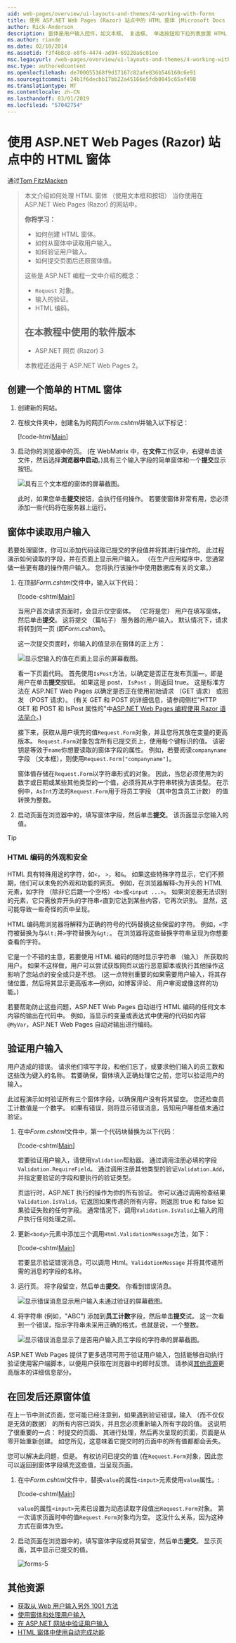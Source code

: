 ```yaml
---
uid: web-pages/overview/ui-layouts-and-themes/4-working-with-forms
title: 使用 ASP.NET Web Pages (Razor) 站点中的 HTML 窗体 |Microsoft Docs
author: Rick-Anderson
description: 窗体是用户输入控件，如文本框、 复选框、 单选按钮和下拉列表放置 HTML 文档的一部分。 使用窗体以下值时...
ms.author: riande
ms.date: 02/10/2014
ms.assetid: f3f4b8c8-e8f6-4474-ad94-69228a6c01ee
msc.legacyurl: /web-pages/overview/ui-layouts-and-themes/4-working-with-forms
msc.type: authoredcontent
ms.openlocfilehash: de700055168f9d17167c82afe836b546160c6e91
ms.sourcegitcommit: 24b1f6decbb17bb22a45166e5fdb0845c65af498
ms.translationtype: MT
ms.contentlocale: zh-CN
ms.lasthandoff: 03/01/2019
ms.locfileid: "57042754"
---
```

<a name="working-with-html-forms-in-aspnet-web-pages-razor-sites"></a>使用 ASP.NET Web Pages (Razor) 站点中的 HTML 窗体
====================
通过[Tom FitzMacken](https://github.com/tfitzmac)

> 本文介绍如何处理 HTML 窗体 （使用文本框和按钮） 当你使用在 ASP.NET Web Pages (Razor) 的网站中。
> 
> **你将学习：** 
> 
> - 如何创建 HTML 窗体。
> - 如何从窗体中读取用户输入。
> - 如何验证用户输入。
> - 如何提交页面后还原窗体值。
> 
> 这些是 ASP.NET 编程一文中介绍的概念：
> 
> - `Request` 对象。
> - 输入的验证。
> - HTML 编码。
>   
> 
> ## <a name="software-versions-used-in-the-tutorial"></a>在本教程中使用的软件版本
> 
> 
> - ASP.NET 网页 (Razor) 3
>   
> 
> 本教程还适用于 ASP.NET Web Pages 2。


## <a name="creating-a-simple-html-form"></a>创建一个简单的 HTML 窗体

1. 创建新的网站。
2. 在根文件夹中，创建名为的网页*Form.cshtml*并输入以下标记：

    [!code-html[Main](4-working-with-forms/samples/sample1.html)]
3. 启动你的浏览器中的页。 (在 WebMatrix 中，在**文件**工作区中，右键单击该文件，然后选择**浏览器中启动**。)具有三个输入字段的简单窗体和一个**提交**显示按钮。

    ![具有三个文本框的窗体的屏幕截图。](4-working-with-forms/_static/image1.jpg)

    此时，如果您单击**提交**按钮，会执行任何操作。 若要使窗体非常有用，您必须添加一些代码将在服务器上运行。

## <a name="reading-user-input-from-the-form"></a>窗体中读取用户输入

若要处理窗体，你可以添加代码读取已提交的字段值并将其进行操作的。 此过程演示如何读取的字段，并在页面上显示用户输入。 （在生产应用程序中，您通常做一些更有趣的操作用户输入。 您将执行该操作中使用数据库有关的文章。）

1. 在顶部*Form.cshtml*文件中，输入以下代码：

    [!code-cshtml[Main](4-working-with-forms/samples/sample2.cshtml)]

    当用户首次请求页面时，会显示仅空窗体。 （它将是您） 用户在填写窗体，然后单击**提交**。 这将提交 （篇帖子） 服务器的用户输入。 默认情况下，请求将转到同一页 (即*Form.cshtml*)。

    这一次提交页面时，你输入的值显示在窗体的正上方：

    ![显示您输入的值在页面上显示的屏幕截图。](4-working-with-forms/_static/image2.jpg)

    看一下页面代码。 首先使用`IsPost`方法，以确定是否正在发布页面&#8212;，即是用户在单击**提交**按钮。 如果这是 post， `IsPost` ，则返回 true。 这是标准方法在 ASP.NET Web Pages 以确定是否正在使用初始请求 （GET 请求） 或回发 （POST 请求）。 (有关 GET 和 POST 的详细信息，请参阅侧栏"HTTP GET 和 POST 和 IsPost 属性的"中[ASP.NET Web Pages 编程使用 Razor 语法简介](https://go.microsoft.com/fwlink/?LinkId=202890#SB_HttpGetPost)。)

    接下来，获取从用户填充的值`Request.Form`对象，并且您将其放在变量的更高版本。 `Request.Form`对象包含所有已提交页上，使用每个键标识的值。 该密钥是等效于`name`你想要读取的窗体字段的属性。 例如，若要阅读`companyname`字段 （文本框），则使用`Request.Form["companyname"]`。

    窗体值存储在`Request.Form`以字符串形式的对象。 因此，当您必须使用为的数字或日期或某些其他类型的一个值，必须将其从字符串转换为该类型。 在示例中，`AsInt`方法的`Request.Form`用于将员工字段 （其中包含员工计数） 的值转换为整数。
2. 启动页面在浏览器中的，填写窗体字段，然后单击**提交**。 该页面显示您输入的值。

> [!TIP] 
> 
> <a id="SB_HTMLEncoding"></a>
> ### <a name="html-encoding-for-appearance-and-security"></a>HTML 编码的外观和安全
> 
> HTML 具有特殊用途的字符，如`<`， `>`，和`&`。 如果这些特殊字符显示，它们不预期，他们可以未免的外观和功能的网页。 例如，在浏览器解释`<`为开头的 HTML 元素，如字符 （除非它后跟一个空格）`<b>`或`<input ...>`。 如果浏览器无法识别的元素，它只需放弃开头的字符串`<`直到它达到某些内容，它再次识别。 显然，这可能导致一些奇怪的页中呈现。
> 
> HTML 编码用浏览器将解释为正确的符号的代码替换这些保留的字符。 例如，`<`字符被替换为与`&lt;`并`>`字符替换为`&gt;`。 在浏览器将这些替换字符串呈现为你想要查看的字符。
> 
> 它是一个不错的主意，若要使用 HTML 编码的随时显示字符串 （输入） 所获取的用户。 如果不这样做，用户可以尝试获取网页以运行恶意脚本或执行其他操作这影响了您站点的安全或只是不想。 (这一点特别重要的如果需要用户输入，将其存储位置，然后将其显示更高版本&#8212;例如，如博客评论、 用户审阅或像这样的功能。)
> 
> 若要帮助防止这些问题，ASP.NET Web Pages 自动进行 HTML 编码的任何文本内容的输出在代码中。 例如，当显示的变量或表达式中使用的代码如内容`@MyVar`，ASP.NET Web Pages 自动对输出进行编码。


## <a name="validating-user-input"></a>验证用户输入

用户造成的错误。 请求他们填写字段，和他们忘了，或要求他们输入的员工数和这些改为键入的名称。 若要确保，窗体填入正确处理它之前，您可以验证用户的输入。

此过程演示如何验证所有三个窗体字段，以确保用户没有将其留空。 您还检查员工计数值是一个数字。 如果有错误，则将显示错误消息，告知用户哪些值未通过验证。

1. 在中*Form.cshtml*文件中，第一个代码块替换为以下代码： 

    [!code-cshtml[Main](4-working-with-forms/samples/sample3.cshtml)]

    若要验证用户输入，请使用`Validation`帮助器。 通过调用注册必填的字段`Validation.RequireField`。 通过调用注册其他类型的验证`Validation.Add`，并指定要验证的字段和要执行的验证类型。

    页运行时，ASP.NET 执行的操作为你的所有验证。 你可以通过调用检查结果`Validation.IsValid`，它返回如果传递的所有内容，则返回 true 和 false 如果验证失败的任何字段。 通常情况下，调用`Validation.IsValid`上输入的用户执行任何处理之前。
2. 更新`<body>`元素中添加三个调用`Html.ValidationMessage`方法，如下：

    [!code-cshtml[Main](4-working-with-forms/samples/sample4.cshtml?highlight=8,13,18)]

    若要显示验证错误消息，可以调用 Html。`ValidationMessage` 并将其传递所需的消息的字段的名称。
3. 运行页。 将字段留空，然后单击**提交**。 你看到错误消息。

    ![显示错误消息显示用户输入未通过验证的屏幕截图。](4-working-with-forms/_static/image3.jpg)
4. 将字符串 (例如，"ABC") 添加到**员工计数**字段，然后单击**提交**试。 这一次看到一个错误，指示字符串未采用正确的格式，也就是说，一个整数。

    ![显示错误消息显示了是否用户输入员工字段的字符串的屏幕截图。](4-working-with-forms/_static/image4.jpg)

ASP.NET Web Pages 提供了更多选项可用于验证用户输入，包括能够自动执行验证使用客户端脚本，以便用户获取在浏览器中的即时反馈。 请参阅[其他资源](#Additional_Resources)更高版本的详细信息部分。

## <a name="restoring-form-values-after-postbacks"></a>在回发后还原窗体值

在上一节中测试页面，您可能已经注意到，如果遇到验证错误，输入 （而不仅仅是无效的数据） 的所有内容已消失，并且您必须重新输入所有字段的值。 这说明了很重要的一点： 时提交的页面、 其进行处理，然后再次呈现的页面，页面是从零开始重新创建。 如您所见，这意味着它提交时的页面中的所有值都都会丢失。

您可以解决此问题，但是。 有权访问已提交的值 (在`Request.Form`对象，因此您可以返回到窗体字段填充这些值，当呈现页面。

1. 在中*Form.cshtml*文件中，替换`value`的属性`<input>`元素使用`value`属性。: 

    [!code-cshtml[Main](4-working-with-forms/samples/sample5.cshtml?highlight=13,19,25)]

    `value`的属性`<input>`元素已设置为动态读取字段值出`Request.Form`对象。 第一次请求页面时中的值`Request.Form`对象均为空。 这没什么关系，因为这种方式在窗体为空。
2. 启动页面在浏览器中的，填写窗体字段或将其留空，然后单击**提交**。 显示页面，其中显示已提交的值。

    ![forms-5](4-working-with-forms/_static/image5.jpg)

<a id="Additional_Resources"></a>
## <a name="additional-resources"></a>其他资源

- [获取从 Web 用户输入另外 1001 方法](https://msdn.microsoft.com/library/ms971057.aspx)
- [使用窗体和处理用户输入](https://msdn.microsoft.com/library/ms525182(VS.90).aspx)
- [在 ASP.NET 网站中验证用户输入](https://go.microsoft.com/fwlink/?LinkId=253002)
- [HTML 窗体中使用自动完成功能](https://msdn.microsoft.com/library/ms533032(VS.85).aspx)
